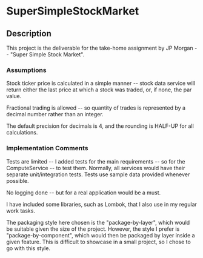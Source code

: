 # SuperSimpleStockMarket
## Description
This project is the deliverable for the take-home assignment by JP Morgan -- "Super Simple 
Stock Market".

### Assumptions

Stock ticker price is calculated in a simple manner -- stock data service will return either 
the last price at which a stock was traded, or, if none, the par value.

Fractional trading is allowed -- so quantity of trades is represented by a decimal number
rather than an integer.

The default precision for decimals is 4, and the rounding is HALF-UP for all calculations.

### Implementation Comments

Tests are limited -- I added tests for the main requirements -- so for the ComputeService --
to test them. Normally, all services would have their separate unit/integration tests.
Tests use sample data provided whenever possible.

No logging done -- but for a real application would be a must.

I have included some libraries, such as Lombok, that I also use in my regular work tasks.

The packaging style here chosen is the "package-by-layer", which would be suitable given the
size of the project. However, the style I prefer is "package-by-component", which would then
be packaged by layer inside a given feature. This is difficult to showcase in a small project,
so I chose to go with this style.
